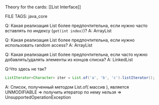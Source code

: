 
Theory for the cards: [[List Interface]]

FILE TAGS: java_core

Q: Какая реализация List более предпочтительна, если нужно часто вставлять по индексу (`get(int index)`)?
A: ArrayList
<!--ID: 1756809589799-->


Q: Какая реализация List более предпочтительна, если нужно использовать random access?
A: ArrayList
<!--ID: 1756809589807-->


Q: Какая реализация List более предпочтительна, если часто нужно добавлять/удалять элементы из концов списка?
A: LinkedList
<!--ID: 1756809589813-->


Q:Что здесь не так?
```java
ListIterator<Character> iter = List.of('a', 'b', 'c').listIterator();
```
A: Список, полученный методом List.of( массив ), является UNMODIFIABLE => получить итератор по нему нельзя => UnsupportedOperationException
